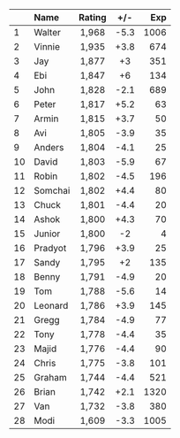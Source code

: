 | |Name|Rating|+/-|Exp|
|-|:---|:----:|:-:|--:|
|1|Walter|1,968|-5.3|1006|
|2|Vinnie|1,935|+3.8|674|
|3|Jay|1,877|+3|351|
|4|Ebi|1,847|+6|134|
|5|John|1,828|-2.1|689|
|6|Peter|1,817|+5.2|63|
|7|Armin|1,815|+3.7|50|
|8|Avi|1,805|-3.9|35|
|9|Anders|1,804|-4.1|25|
|10|David|1,803|-5.9|67|
|11|Robin|1,802|-4.5|196|
|12|Somchai|1,802|+4.4|80|
|13|Chuck|1,801|-4.4|20|
|14|Ashok|1,800|+4.3|70|
|15|Junior|1,800|-2|4|
|16|Pradyot|1,796|+3.9|25|
|17|Sandy|1,795|+2|135|
|18|Benny|1,791|-4.9|20|
|19|Tom|1,788|-5.6|14|
|20|Leonard|1,786|+3.9|145|
|21|Gregg|1,784|-4.9|77|
|22|Tony|1,778|-4.4|35|
|23|Majid|1,776|-4.4|90|
|24|Chris|1,775|-3.8|101|
|25|Graham|1,744|-4.4|521|
|26|Brian|1,742|+2.1|1320|
|27|Van|1,732|-3.8|380|
|28|Modi|1,609|-3.3|1005|
